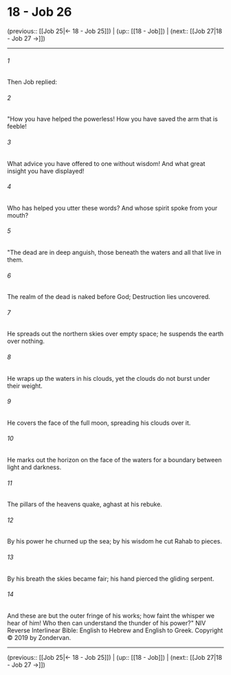 # 18 - Job 26

(previous:: [[Job 25|← 18 - Job 25]]) | (up:: [[18 - Job]]) | (next:: [[Job 27|18 - Job 27 →]])

***


###### 1 
Then Job replied: 

###### 2 
"How you have helped the powerless! How you have saved the arm that is feeble! 

###### 3 
What advice you have offered to one without wisdom! And what great insight you have displayed! 

###### 4 
Who has helped you utter these words? And whose spirit spoke from your mouth? 

###### 5 
"The dead are in deep anguish, those beneath the waters and all that live in them. 

###### 6 
The realm of the dead is naked before God; Destruction lies uncovered. 

###### 7 
He spreads out the northern skies over empty space; he suspends the earth over nothing. 

###### 8 
He wraps up the waters in his clouds, yet the clouds do not burst under their weight. 

###### 9 
He covers the face of the full moon, spreading his clouds over it. 

###### 10 
He marks out the horizon on the face of the waters for a boundary between light and darkness. 

###### 11 
The pillars of the heavens quake, aghast at his rebuke. 

###### 12 
By his power he churned up the sea; by his wisdom he cut Rahab to pieces. 

###### 13 
By his breath the skies became fair; his hand pierced the gliding serpent. 

###### 14 
And these are but the outer fringe of his works; how faint the whisper we hear of him! Who then can understand the thunder of his power?" NIV Reverse Interlinear Bible: English to Hebrew and English to Greek. Copyright © 2019 by Zondervan.

***

(previous:: [[Job 25|← 18 - Job 25]]) | (up:: [[18 - Job]]) | (next:: [[Job 27|18 - Job 27 →]])
